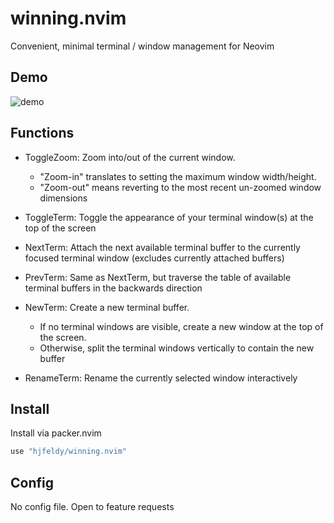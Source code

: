 # winning.nvim
Convenient, minimal terminal / window management for Neovim

## Demo
![demo](images/demo.gif)

## Functions
- ToggleZoom: Zoom into/out of the current window.
    - "Zoom-in" translates to setting the maximum window width/height.
    - "Zoom-out" means reverting to the most recent un-zoomed window dimensions

- ToggleTerm: Toggle the appearance of your terminal window(s) at the top of the screen
- NextTerm: Attach the next available terminal buffer to the currently focused terminal window (excludes currently attached buffers)
- PrevTerm: Same as NextTerm, but traverse the table of available terminal buffers in the backwards direction
- NewTerm: Create a new terminal buffer. 
    - If no terminal windows are visible, create a new window at the top of the screen.
    - Otherwise, split the terminal windows vertically to contain the new buffer
- RenameTerm: Rename the currently selected window interactively

## Install
Install via packer.nvim
```lua
use "hjfeldy/winning.nvim"
```

## Config
No config file. Open to feature requests

